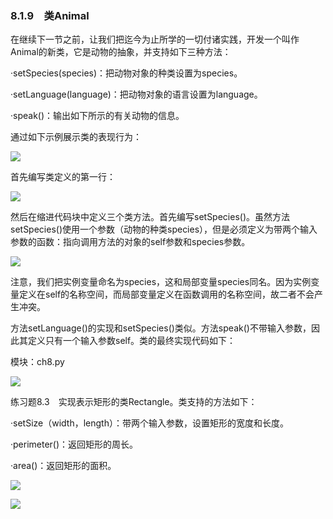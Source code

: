    

### 8.1.9　类Animal

在继续下一节之前，让我们把迄今为止所学的一切付诸实践，开发一个叫作Animal的新类，它是动物的抽象，并支持如下三种方法：

·setSpecies(species)：把动物对象的种类设置为species。

·setLanguage(language)：把动物对象的语言设置为language。

·speak()：输出如下所示的有关动物的信息。

通过如下示例展示类的表现行为：

![](0-Assets/Epubook/程序员编程语言经典合集（计算机科学丛书5册套装），javapython编程语言含经典教材龙书《编译原理》%20(Bruce%20Eckel%20%20Alfred%20V.%20Aho%20%20Monica%20S.%20Lam%20etc.)%20(Z-Library)/images/image08813.jpeg)

首先编写类定义的第一行：

![](0-Assets/Epubook/程序员编程语言经典合集（计算机科学丛书5册套装），javapython编程语言含经典教材龙书《编译原理》%20(Bruce%20Eckel%20%20Alfred%20V.%20Aho%20%20Monica%20S.%20Lam%20etc.)%20(Z-Library)/images/image08814.jpeg)

然后在缩进代码块中定义三个类方法。首先编写setSpecies()。虽然方法setSpecies()使用一个参数（动物的种类species），但是必须定义为带两个输入参数的函数：指向调用方法的对象的self参数和species参数。

![](0-Assets/Epubook/程序员编程语言经典合集（计算机科学丛书5册套装），javapython编程语言含经典教材龙书《编译原理》%20(Bruce%20Eckel%20%20Alfred%20V.%20Aho%20%20Monica%20S.%20Lam%20etc.)%20(Z-Library)/images/image08815.jpeg)

注意，我们把实例变量命名为species，这和局部变量species同名。因为实例变量定义在self的名称空间，而局部变量定义在函数调用的名称空间，故二者不会产生冲突。

方法setLanguage()的实现和setSpecies()类似。方法speak()不带输入参数，因此其定义只有一个输入参数self。类的最终实现代码如下：

模块：ch8.py

![](0-Assets/Epubook/程序员编程语言经典合集（计算机科学丛书5册套装），javapython编程语言含经典教材龙书《编译原理》%20(Bruce%20Eckel%20%20Alfred%20V.%20Aho%20%20Monica%20S.%20Lam%20etc.)%20(Z-Library)/images/image08816.jpeg)

练习题8.3　实现表示矩形的类Rectangle。类支持的方法如下：

·setSize（width，length）：带两个输入参数，设置矩形的宽度和长度。

·perimeter()：返回矩形的周长。

·area()：返回矩形的面积。

![](0-Assets/Epubook/程序员编程语言经典合集（计算机科学丛书5册套装），javapython编程语言含经典教材龙书《编译原理》%20(Bruce%20Eckel%20%20Alfred%20V.%20Aho%20%20Monica%20S.%20Lam%20etc.)%20(Z-Library)/images/image08817.jpeg)

![](0-Assets/Epubook/程序员编程语言经典合集（计算机科学丛书5册套装），javapython编程语言含经典教材龙书《编译原理》%20(Bruce%20Eckel%20%20Alfred%20V.%20Aho%20%20Monica%20S.%20Lam%20etc.)%20(Z-Library)/images/image08818.jpeg)